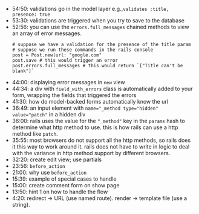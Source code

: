 - 54:50: validations go in the model layer
e.g.,`validates :title, presence: true` 
- 53:30: validations are triggered when you try to save to the database 
- 52:56: you can use the `errors.full_messages` chained methods to view an array of error messages. 
    ```
    # suppose we have a validation for the presence of the title param
    # suppose we run these commands in the rails console
    post = Post.new(url: "google.com"
    post.save # this would trigger an error 
    post.errors.full_messages # this would return `["Title can't be blank"]`
    ```
- 44:00: displaying error messages in `new` view
- 44:34: a div with `field_with_errors` class is automatically added to your form, wrapping the fields that triggered the errors
- 41:30: how do model-backed forms automatically know the url 
- 36:49: an input element with `name="_method type="hidden" value="patch"` in a hidden div 
- 36:00: rails uses the value for the `"_method"` key in the `params` hash to determine what http method to use. this is how rails can use a http method like `patch`.
- 35:55: most browsers do not support all the http methods, so rails does it this way to work around it. rails does not have to write in logic to deal with the variance in http method support by different browsers.
- 32:20: create edit view; use partials
- 23:56: `before_action`
- 21:00: why use `before_action`
- 15:39: example of special cases to handle
- 15:00: create comment form on show page
- 13:50: hint 1 on how to handle the flow 
- 4:20: redirect -> URL (use named route). render -> template file (use a string).
